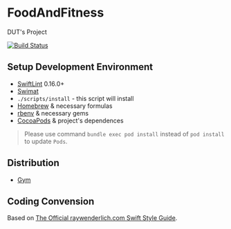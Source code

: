 # FoodAndFitness
DUT's Project

[![Build Status](https://travis-ci.org/hovansuit/FoodAndFitness.svg?branch=master)](https://travis-ci.org/hovansuit/FoodAndFitness)

## Setup Development Environment

- [SwiftLint](https://github.com/realm/SwiftLint) 0.16.0+
- [Swimat](https://github.com/Jintin/Swimat)
- `./scripts/install` - this script will install
- [Homebrew](https://github.com/Homebrew/brew) & necessary formulas
- [rbenv](https://github.com/rbenv/rbenv) & necessary gems
- [CocoaPods](https://cocoapods.org/) & project's dependences
> Please use command `bundle exec pod install` instead of `pod install` to update `Pods`.

## Distribution

- [Gym](https://github.com/fastlane/fastlane/tree/master/gym)

## Coding Convension

Based on [The Official raywenderlich.com Swift Style Guide](https://github.com/raywenderlich/swift-style-guide).
